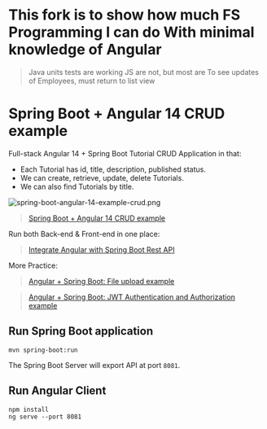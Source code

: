 # This fork is to show how much FS Programming I can do With minimal knowledge of Angular
> Java units tests are working
> JS are not, but most are
> To see updates of Employees, must return to list view


# Spring Boot + Angular 14 CRUD example

Full-stack Angular 14 + Spring Boot Tutorial CRUD Application in that:
- Each Tutorial has id, title, description, published status.
- We can create, retrieve, update, delete Tutorials.
- We can also find Tutorials by title.

![spring-boot-angular-14-example-crud.png](spring-boot-angular-14-example-crud.png)

> [Spring Boot + Angular 14 CRUD example](https://www.bezkoder.com/spring-boot-angular-14-crud/)

Run both Back-end & Front-end in one place:
> [Integrate Angular with Spring Boot Rest API](https://www.bezkoder.com/integrate-angular-spring-boot/)

More Practice:
> [Angular + Spring Boot: File upload example](https://www.bezkoder.com/angular-13-spring-boot-file-upload/)

> [Angular + Spring Boot: JWT Authentication and Authorization example](https://www.bezkoder.com/angular-13-spring-boot-jwt-auth/)

## Run Spring Boot application
```
mvn spring-boot:run
```
The Spring Boot Server will export API at port `8081`.

## Run Angular Client
```
npm install
ng serve --port 8081
```
